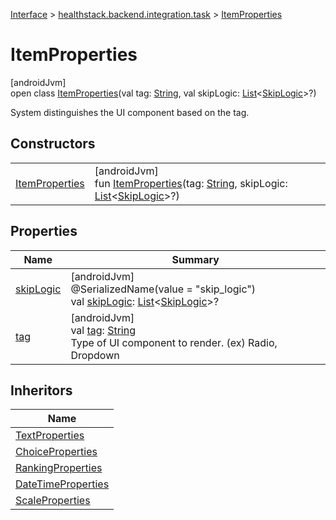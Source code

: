
[Interface](../../../index.html) > [healthstack.backend.integration.task](../index.html) > [ItemProperties](index.html)



# ItemProperties



[androidJvm]\
open class [ItemProperties](index.html)(val tag: [String](https://kotlinlang.org/api/latest/jvm/stdlib/kotlin/-string/index.html), val skipLogic: [List](https://kotlinlang.org/api/latest/jvm/stdlib/kotlin.collections/-list/index.html)&lt;[SkipLogic](../-skip-logic/index.html)&gt;?)

System distinguishes the UI component based on the tag.



## Constructors


| | |
|---|---|
| [ItemProperties](-item-properties.html) | [androidJvm]<br>fun [ItemProperties](-item-properties.html)(tag: [String](https://kotlinlang.org/api/latest/jvm/stdlib/kotlin/-string/index.html), skipLogic: [List](https://kotlinlang.org/api/latest/jvm/stdlib/kotlin.collections/-list/index.html)&lt;[SkipLogic](../-skip-logic/index.html)&gt;?) |


## Properties


| Name | Summary |
|---|---|
| [skipLogic](skip-logic.html) | [androidJvm]<br>@SerializedName(value = &quot;skip_logic&quot;)<br>val [skipLogic](skip-logic.html): [List](https://kotlinlang.org/api/latest/jvm/stdlib/kotlin.collections/-list/index.html)&lt;[SkipLogic](../-skip-logic/index.html)&gt;? |
| [tag](tag.html) | [androidJvm]<br>val [tag](tag.html): [String](https://kotlinlang.org/api/latest/jvm/stdlib/kotlin/-string/index.html)<br>Type of UI component to render. (ex) Radio, Dropdown |


## Inheritors


| Name |
|---|
| [TextProperties](../-text-properties/index.html) |
| [ChoiceProperties](../-choice-properties/index.html) |
| [RankingProperties](../-ranking-properties/index.html) |
| [DateTimeProperties](../-date-time-properties/index.html) |
| [ScaleProperties](../-scale-properties/index.html) |

